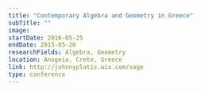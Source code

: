 ```yaml
---
title: "Contemporary Algebra and Geometry in Greece"
subTitle: ""
image:
startDate: 2016-05-25
endDate: 2015-05-26
researchFields: Algebra, Geometry
location: Anogeia, Crete, Greece
link: http://johnnyplatis.wix.com/sage
type: conference
---
```

